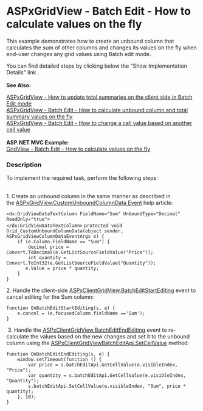 # ASPxGridView - Batch Edit - How to calculate values on the fly


<p>This example demonstrates how to create an unbound column that calculates the sum of other columns and changes its values on the fly when end-user changes any grid values using Batch edit mode. </p>
<p>You can find detailed steps by clicking below the "Show Implementation Details" link .<br><strong><br>See Also:</strong></p>
<p><a href="https://www.devexpress.com/Support/Center/p/T114923">ASPxGridView - How to update total summaries on the client side in Batch Edit mode</a><br><a href="https://www.devexpress.com/Support/Center/p/T116925">ASPxGridView - Batch Edit - How to calculate unbound column and total summary values on the fly</a> <br><a href="https://www.devexpress.com/Support/Center/p/T558750">ASPxGridView - Batch Edit - How to change a cell value based on another cell value</a><br><br><strong>ASP.NET MVC Example:</strong><br><a href="https://www.devexpress.com/Support/Center/p/T124603">GridView - Batch Edit - How to calculate values on the fly</a></p>


<h3>Description</h3>

<p>To implement the required task, perform the following steps:</p>
<p><br>1. Create an unbound column in the same manner as described in the&nbsp;<a href="https://documentation.devexpress.com/#AspNet/DevExpressWebASPxGridViewASPxGridView_CustomUnboundColumnDatatopic">ASPxGridView.CustomUnboundColumnData Event</a>&nbsp;help article:</p>
<code lang="aspx">&lt;dx:GridViewDataTextColumn FieldName="Sum" UnboundType="Decimal" ReadOnly="true"&gt;
&lt;/dx:GridViewDataTextColumn&gt;</code>
<code lang="cs">protected void Grid_CustomUnboundColumnData(object sender, ASPxGridViewColumnDataEventArgs e) {
	if (e.Column.FieldName == "Sum") {
		decimal price = Convert.ToDecimal(e.GetListSourceFieldValue("Price"));
		int quantity = Convert.ToInt32(e.GetListSourceFieldValue("Quantity"));
&nbsp;		e.Value = price * quantity;
	}
}
</code>
<p>2. Handle the client-side&nbsp;<a href="https://documentation.devexpress.com/#AspNet/DevExpressWebASPxGridViewScriptsASPxClientGridView_BatchEditStartEditingtopic">ASPxClientGridView.BatchEditStartEditing</a>&nbsp;event to cancel editing for the Sum column:</p>
<code lang="js">function OnBatchEditStartEditing(s, e) {
    e.cancel = (e.focusedColumn.fieldName =='Sum');           
}
</code>
<p>&nbsp;3. Handle the&nbsp;<a href="https://documentation.devexpress.com/#AspNet/DevExpressWebASPxGridViewScriptsASPxClientGridView_BatchEditEndEditingtopic">ASPxClientGridView.BatchEditEndEditing</a>&nbsp;event to re-calculate the values based on the new changes and set it to the unbound column using the&nbsp;<a href="https://documentation.devexpress.com/#AspNet/DevExpressWebASPxGridViewScriptsASPxClientGridViewBatchEditApi_SetCellValuetopic">ASPxClientGridViewBatchEditApi.SetCellValue</a>&nbsp;method:</p>
<code lang="js">function OnBatchEditEndEditing(s, e) {
	window.setTimeout(function () {
		var price = s.batchEditApi.GetCellValue(e.visibleIndex, "Price");
		var quantity = s.batchEditApi.GetCellValue(e.visibleIndex, "Quantity");
		s.batchEditApi.SetCellValue(e.visibleIndex, "Sum", price * quantity);
	}, 10);
}</code>

<br/>


